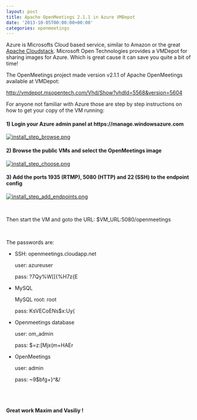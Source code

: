 ```yaml
---
layout: post
title: Apache OpenMeetings 2.1.1 in Azure VMDepot
date: '2013-10-05T00:00:00+00:00'
categories: openmeetings
---
```

<p>Azure is Microsofts Cloud based service, similar to Amazon or the great <a href="http://cloudstack.apache.org" target="_blank">Apache Cloudstack</a>. Microsoft Open Technologies provides a VMDepot for sharing images for Azure. Which is great cause it can save you quite a bit of time!</p>
<p>
The  OpenMeetings project made version v2.1.1 of Apache OpenMeetings available at VMDepot: </p>
<p><a href="http://vmdepot.msopentech.com/Vhd/Show?vhdId=5568&version=5604" target="_BLANK">http://vmdepot.msopentech.com/Vhd/Show?vhdId=5568&version=5604</a></p> 
<p>
For anyone not familiar with Azure those are step by step instructions on how to get your copy of the VM running:</p>
<h4>1) Login your Azure admin panel at https://manage.windowsazure.com</h4>

<a href="https://blogs.apache.org/openmeetings/mediaresource/84b123fd-e51e-4c76-b482-1cdb526a4185"><img src="https://blogs.apache.org/openmeetings/mediaresource/84b123fd-e51e-4c76-b482-1cdb526a4185?t=true" alt="install_step_browse.png"></img></a>

<h4>2) Browse the public VMs and select the OpenMeetings image</h4>

<a href="https://blogs.apache.org/openmeetings/mediaresource/84020922-a78b-4b16-a900-5d432329bc7e"><img src="https://blogs.apache.org/openmeetings/mediaresource/84020922-a78b-4b16-a900-5d432329bc7e?t=true" alt="install_step_choose.png"></img></a>

<h4>3) Add the ports 1935 (RTMP), 5080 (HTTP) and 22 (SSH) to the endpoint config</h4>

<a href="https://blogs.apache.org/openmeetings/mediaresource/2fbf5285-e057-4401-9cfd-88dcb8cbdb9c"><img src="https://blogs.apache.org/openmeetings/mediaresource/2fbf5285-e057-4401-9cfd-88dcb8cbdb9c?t=true" alt="install_step_add_endpoints.png"></img></a>

<br/>
<p>Then start the VM and goto the URL: $VM_URL:5080/openmeetings</p>
<br/>
<p>The passwords are:</p>
<ul>
<li><p>SSH: openmeetings.cloudapp.net </p>
<p>user: azureuser</p>
<p>pass: ?7Qy%W[[{%H7z{E</p>
</li>
<li><p>MySQL</p>
<p>MySQL root: root</p>
<p>pass: KsVECoENs$x:Uy(</p>
</li>
<li><p>Openmeetings database</p>
<p>user: om_admin</p>
<p>pass: $=z:[Mjx(m+HAEr</p>
</li>
<li><p>OpenMeetings</p>
<p>user: admin</p>
<p>pass: ~9$bfg+}^&/<X~a</p>
</li>
</ul>
<br/><br/>
<h4>Great work Maxim and Vasiliy !</h4>
<br/><br/>

